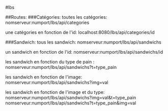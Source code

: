 #lbs

##Routes: 
###Catégories:
toutes les catégories:
nomserveur:numport/lbs/api/categories

une catégories en fonction de l'id: 
localhost:8080/lbs/api/categories/id

###Sandwich:
tous les sandwich: 
nomserveur:numport/lbs/api/sandwichs

un sandwich en fonction de l'id:
nomserveur:numport/lbs/api/sandwichs/id

les sandwich en fonction du type de pain :
nomserveur:numport/lbs/api/sandwichs?t=type_pain

les sandwich en fonction de l'image:
nomserveur:numport/lbs/api/sandwichs?img=val

les sandwich en fonction de l'image et du type:
nomserveur:numport/lbs/api/sandwichs?img=val&t=type_pain
nomserveur:numport/lbs/api/sandwichs?t=type_pain&img=val

